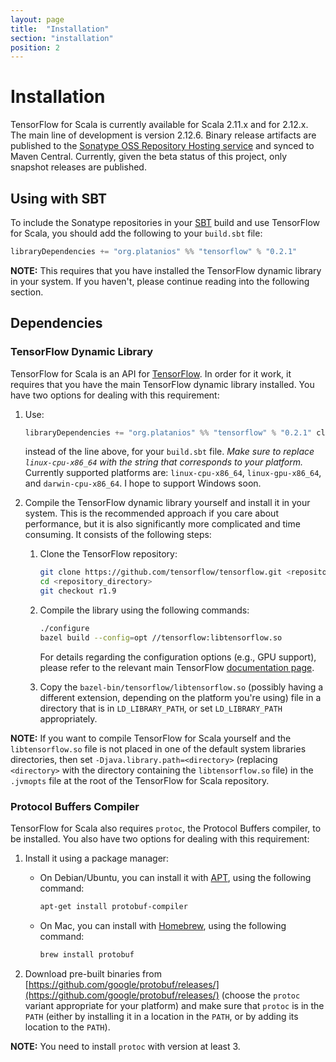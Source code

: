 ```yaml
---
layout: page
title:  "Installation"
section: "installation"
position: 2
---
```


[sonatype]: https://oss.sonatype.org/index.html#nexus-search;quick~platanios

# Installation

TensorFlow for Scala is currently available for Scala 2.11.x and for 2.12.x. The main line of development is version 
2.12.6. Binary release artifacts are published to the [Sonatype OSS Repository Hosting service][sonatype] and synced to
Maven Central. Currently, given the beta status of this project, only snapshot releases are published.

## Using with SBT

To include the Sonatype repositories in your [SBT](http://www.scala-sbt.org) build and use TensorFlow for Scala, you 
should add the following to your `build.sbt` file:

```scala
libraryDependencies += "org.platanios" %% "tensorflow" % "0.2.1"
```

**NOTE:** This requires that you have installed the TensorFlow dynamic library in your system. If you haven't, please 
continue reading into the following section.

## Dependencies

### TensorFlow Dynamic Library

TensorFlow for Scala is an API for [TensorFlow](https://www.tensorflow.org). In order for it work, it requires that you 
have the main TensorFlow dynamic library installed. You have two options for dealing with this requirement:

  1. Use:
     
     ```scala
     libraryDependencies += "org.platanios" %% "tensorflow" % "0.2.1" classifier "linux-cpu-x86_64"
     ```
     
     instead of the line above, for your `build.sbt` file. *Make sure to replace `linux-cpu-x86_64` with the string 
     that corresponds to your platform.* Currently supported platforms are: `linux-cpu-x86_64`, `linux-gpu-x86_64`, and 
     `darwin-cpu-x86_64`. I hope to support Windows soon.
  2. Compile the TensorFlow dynamic library yourself and install it in your system. This is the recommended approach if 
     you care about performance, but it is also significantly more complicated and time consuming. It consists of the 
     following steps:
     
       1. Clone the TensorFlow repository:
       
          ```bash
          git clone https://github.com/tensorflow/tensorflow.git <repository_directory>
          cd <repository_directory>
          git checkout r1.9
          ```
          
       2. Compile the library using the following commands:
          
          ```bash
          ./configure
          bazel build --config=opt //tensorflow:libtensorflow.so
          ```
          
          For details regarding the configuration options (e.g., GPU support), please refer to the relevant main 
          TensorFlow [documentation page](https://www.tensorflow.org/install/install_sources).
       3. Copy the `bazel-bin/tensorflow/libtensorflow.so` (possibly having  a different extension, depending on the 
          platform you're using) file in a directory that is in `LD_LIBRARY_PATH`, or set `LD_LIBRARY_PATH` 
          appropriately.

**NOTE:** If you want to compile TensorFlow for Scala yourself and the `libtensorflow.so` file is not placed in one of 
the default system libraries directories, then set `-Djava.library.path=<directory>` (replacing `<directory>` with the 
directory containing the `libtensorflow.so` file) in the `.jvmopts` file at the root of the TensorFlow for Scala 
repository.

### Protocol Buffers Compiler

TensorFlow for Scala also requires `protoc`, the Protocol Buffers compiler, to be installed. You also have two options 
for dealing with this requirement:

  1. Install it using a package manager:
     - On Debian/Ubuntu, you can install it with [APT](https://help.ubuntu.com/community/AptGet), using the following 
       command:
       
       ```bash
       apt-get install protobuf-compiler
       ```
     - On Mac, you can install with [Homebrew](https://brew.sh), using the following command:
       
       ```bash
       brew install protobuf
       ```
  2. Download pre-built binaries from 
     [https://github.com/google/protobuf/releases/](https://github.com/google/protobuf/releases/) (choose the `protoc` 
     variant appropriate for your platform) and make sure that `protoc` is in the `PATH` (either by installing it in a 
     location in the `PATH`, or by adding its location to the `PATH`).

**NOTE:** You need to install `protoc` with version at least 3.
